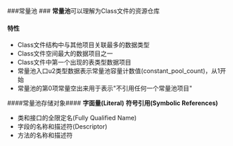 ###常量池 ###
**常量池**可以理解为Class文件的资源仓库

#### 特性 ####
- Class文件结构中与其他项目关联最多的数据类型
- Class文件空间最大的数据项目之一
- Class文件中第一个出现的表类型数据项目
- 常量池入口u2类型数据表示常量池容量计数值(constant_pool_count)，从1开始
- 常量池的第0项常量空出来用于表示"不引用任何一个常量池项目"

####常量池存储对象####
**字面量(Literal)**
**符号引用(Symbolic References)**
- 类和接口的全限定名(Fully Qualified Name)
- 字段的名称和描述符(Descriptor)
- 方法的名称和描述符